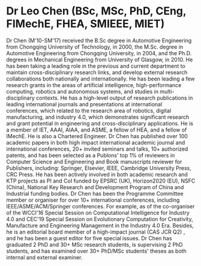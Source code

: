# Dr Leo Chen (BSc, MSc, PhD, CEng, FIMechE, FHEA, SMIEEE, MIET) 

Dr Chen (M'10-SM'17) received the B.Sc degree in Automotive Engineering from Chongqing University of Technology, in 2000, the M.Sc. degree in Automotive Engineering from Chongqing University, in 2004, and the Ph.D. degrees in Mechanical Engineering from University of Glasgow, in 2010. He has been taking a leading role in the previous and current department to maintain cross-disciplinary research links, and develop external research collaborations both nationally and internationally. He has been leading a few research grants in the areas of artificial intelligence, high-performance computing, robotics and autonomous systems, and studies in multi-disciplinary contexts. He has a high-level output of research publications in leading international journals and presentations at international conferences, which related to the research area of robotics, digital manufacturing, and industry 4.0, which demonstrates significant research and grant potential in engineering and cross-disciplinary applications. He is a member of IET, AAAI, AIAA, and ASME, a fellow of HEA, and a fellow of IMechE. He is also a Chartered Engineer. Dr Chen has published over 100 academic papers in both high impact international academic journal and international conferences, 20+ invited seminars and talks, 10+ authorized patents, and has been selected as a Publons' top 1% of reviewers in Computer Science and Engineering and Book manuscripts reviewer for Publishers, including: Springer, Elsevier, IEEE, Cambridge University Press, CRC Press. He has been actively involved in both academic research and KTP projects as PI and CoI funded by EPSRC (UK), Horizon2020 (EU), NSFC (China), National Key Research and Development Program of China and Industrial funding bodies. Dr Chen has been the Programme Committee member or organiser for over 10+ international conferences, including IEEE/ASME/ACM/Springer conferences. For example, as of the co-organiser of the WCCI'16 Special Session on Computational Intelligence for Industry 4.0 and CEC'19 Special Session on Evolutionary Computation for Creativity, Manufacture and Engineering Management in the Industry 4.0 Era. Besides, he is an editorial board member of a high-impact journal (CAS JCR Q2) , and he has been a guest editor for five special issues. Dr Chen has graduated 2 PhD and 30+ MSc research students, is supervising 2 PhD students, and has examined over 30+ PhD/MSc students' theses as both internal and external examiner. 
